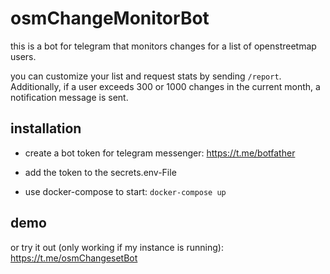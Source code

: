 # osmChangeMonitorBot

this is a bot for telegram that monitors changes for a list of openstreetmap users.

you can customize your list and request stats by sending `/report`. Additionally, if a user exceeds 300 or 1000 changes in the current month, a notification message is sent.

## installation

 * create a bot token for telegram messenger: https://t.me/botfather

 * add the token to the secrets.env-File

 * use docker-compose to start: `docker-compose up`

## demo

or try it out (only working if my instance is running): https://t.me/osmChangesetBot

